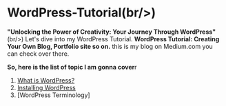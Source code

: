 # WordPress-Tutorial(br/>)
**"Unlocking the Power of Creativity: Your Journey Through WordPress"**(br/>)
Let's dive into my WordPress Tutorial.
**WordPress Tutorial: Creating Your Own Blog, Portfolio site so on.** this is my blog on Medium.com 
you can check over there.

**So, here is the list of topic I am gonna cover**r 
1. [What is WordPress?](https://medium.com/@hope_16/wordpress-tutorial-creating-your-own-blog-portfolio-site-so-on-e230ff1b1793)
2. [Installing WordPress](https://medium.com/@hope_16/wordpress-tutorial-creating-your-own-blog-portfolio-site-so-on-e230ff1b1793)
3. [WordPress Terminology]
